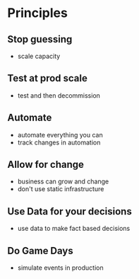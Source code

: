 # Principles
## Stop guessing
- scale capacity 
## Test at prod scale
- test and then decommission
## Automate
- automate everything you can
- track changes in automation
## Allow for change
- business can grow and change
- don't use static infrastructure
## Use Data for your decisions
- use data to make fact based decisions
## Do Game Days
- simulate events in production